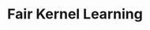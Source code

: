 ---
title: "Fair Kernel Learning"
img: "FairKernelLearning2017.webp"
image_alt: "Fair Kernel Learning Image"
link: "https://huggingface.co/datasets/isp-uv-es/Web_site_legacy/resolve/main/code/soft_regression/FairKernelLearning2017.zip"
description: |
  Fair Kernel Learning methods for regression and dimensionality reduction built on a previously proposed fair classification framework. The methods rely on the Hilbert-Schmidt independence criterion as the fairness term, which simplifies the problem and allows the inclusion of multiple sensitive variables simultaneously.
references:
  - "Fair Kernel Learning. Adrián Pérez-Suay, Valero Laparra, Gonzalo Mateo-García, Jordi Muñoz-Marí, Luis Gómez-Chova, and Gustau Camps-Valls. ECML PKDD 2017 (Accepted)."
---